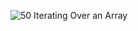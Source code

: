 
![50  Iterating Over an Array](https://github.com/mrgsdev/DesignCode/assets/157994617/9dd8db9c-5fc1-4e36-b030-1cdc27b9eb18)
